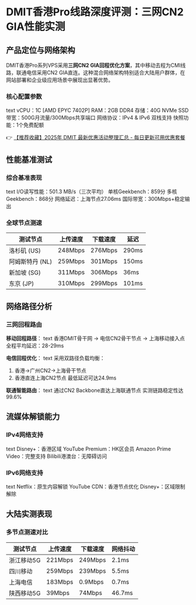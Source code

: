 # DMIT香港Pro线路深度评测：三网CN2 GIA性能实测

## 产品定位与网络架构
DMIT香港Pro系列VPS采用**三网CN2 GIA回程优化方案**，其中移动去程为CMI线路，联通电信采用CN2 GIA直连。这种混合网络架构特别适合大陆用户群体，在网站部署和企业级应用场景中展现出显著优势。

### 核心配置参数
text
vCPU：1C [AMD EPYC 7402P]
RAM：2GB DDR4
存储：40G NVMe SSD
带宽：500G月流量/300Mbps共享端口
网络协议：IPv4 & IPv6 双栈支持
快照功能：1个免费配额

👉 [【推荐收藏】2025年 DMIT 最新优惠活动整理汇总 - 每日更新可用优惠套餐](https://bit.ly/dmit_coupon)

## 性能基准测试
### 综合基准表现
text
I/O读写性能：501.3 MB/s（三次平均）
单核Geekbench：859分
多核Geekbench：868分
网络延迟：上海节点27.06ms
国际带宽：300Mbps+稳定输出

### 全球节点测速
| 测试节点         | 上传速度 | 下载速度 | 延迟   |
|------------------|----------|----------|--------|
| 洛杉矶 (US)      | 248Mbps  | 276Mbps  | 290ms  |
| 阿姆斯特丹 (NL)  | 259Mbps  | 301Mbps  | 150ms  |
| 新加坡 (SG)      | 311Mbps  | 306Mbps  | 36ms   |
| 东京 (JP)        | 310Mbps  | 299Mbps  | 101ms  |

## 网络路径分析
### 三网回程路由
**移动回程路径**：
text
香港DMIT骨干网 → 电信CN2骨干节点 → 上海移动接入点
全程平均延迟：28-29ms

**电信回程优化**：
text
采用双路径负载均衡：
1. 香港→广州CN2→上海骨干节点
2. 香港直连上海CN2节点
最低延迟可达24.9ms

**联通智能路由**：
text
通过CN2 Backbone直达上海联通节点
实测链路稳定性达99.6%

## 流媒体解锁能力
### IPv4网络支持
text
Disney+：香港区域
YouTube Premium：HK区会员
Amazon Prime Video：完整支持
Bilibili港澳台：无障碍访问

### IPv6网络支持
text
Netflix：原生内容解锁
YouTube CDN：香港节点优化
Disney+：区域限制解除

## 大陆实测表现
### 多节点测速对比
| 测试节点       | 上传速度 | 下载速度 | 网络抖动 |
|----------------|----------|----------|----------|
| 浙江移动5G     | 221Mbps  | 249Mbps  | 2.1ms    |
| 四川移动       | 259Mbps  | 239Mbps  | 5.5ms    |
| 上海电信       | 183Mbps  | 0.9Mbps  | 0.7ms    |
| 陕西移动5G     | 39Mbps   | 74Mbps   | 46.7ms   |